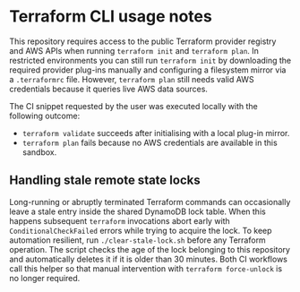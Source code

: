 # Terraform CLI usage notes

This repository requires access to the public Terraform provider registry and AWS APIs when running
`terraform init` and `terraform plan`. In restricted environments you can still run `terraform init`
by downloading the required provider plug-ins manually and configuring a filesystem mirror via a
`.terraformrc` file. However, `terraform plan` still needs valid AWS credentials because it queries
live AWS data sources.

The CI snippet requested by the user was executed locally with the following outcome:

- `terraform validate` succeeds after initialising with a local plug-in mirror.
- `terraform plan` fails because no AWS credentials are available in this sandbox.

## Handling stale remote state locks

Long-running or abruptly terminated Terraform commands can occasionally leave a
stale entry inside the shared DynamoDB lock table. When this happens
subsequent `terraform` invocations abort early with `ConditionalCheckFailed`
errors while trying to acquire the lock. To keep automation resilient, run
`./clear-stale-lock.sh` before any Terraform operation. The script checks the
age of the lock belonging to this repository and automatically deletes it if it
is older than 30 minutes. Both CI workflows call this helper so that manual
intervention with `terraform force-unlock` is no longer required.

